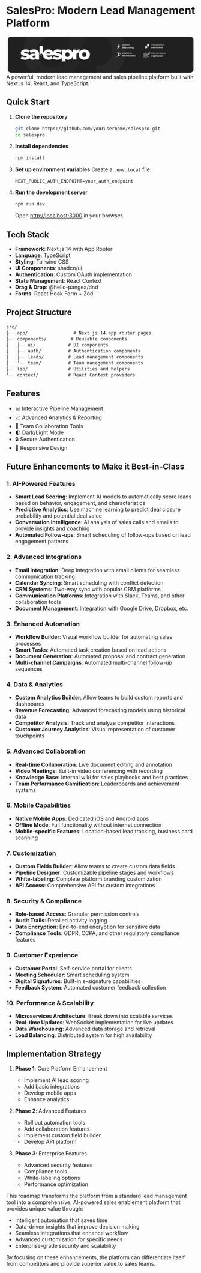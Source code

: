 # SalesPro: Modern Lead Management Platform
<img src=".github/splash.png">
A powerful, modern lead management and sales pipeline platform built with Next.js 14, React, and TypeScript.

## Quick Start

1. **Clone the repository**
   ```bash
   git clone https://github.com/yourusername/salespro.git
   cd salespro
   ```

2. **Install dependencies**
   ```bash
   npm install
   ```

3. **Set up environment variables**
   Create a `.env.local` file:
   ```env
   NEXT_PUBLIC_AUTH_ENDPOINT=your_auth_endpoint
   ```

4. **Run the development server**
   ```bash
   npm run dev
   ```
   Open [http://localhost:3000](http://localhost:3000) in your browser.

## Tech Stack

- **Framework**: Next.js 14 with App Router
- **Language**: TypeScript
- **Styling**: Tailwind CSS
- **UI Components**: shadcn/ui
- **Authentication**: Custom OAuth implementation
- **State Management**: React Context
- **Drag & Drop**: @hello-pangea/dnd
- **Forms**: React Hook Form + Zod

## Project Structure

```
src/
├── app/                 # Next.js 14 app router pages
├── components/         # Reusable components
│   ├── ui/            # UI components
│   ├── auth/          # Authentication components
│   ├── leads/         # Lead management components
│   └── team/          # Team management components
├── lib/               # Utilities and helpers
└── context/           # React Context providers
```

## Features

- 📊 Interactive Pipeline Management
- 📈 Advanced Analytics & Reporting
- 👥 Team Collaboration Tools
- 🌓 Dark/Light Mode
- 🔒 Secure Authentication
- 📱 Responsive Design

## Future Enhancements to Make it Best-in-Class

### 1. AI-Powered Features
- **Smart Lead Scoring**: Implement AI models to automatically score leads based on behavior, engagement, and characteristics
- **Predictive Analytics**: Use machine learning to predict deal closure probability and potential deal value
- **Conversation Intelligence**: AI analysis of sales calls and emails to provide insights and coaching
- **Automated Follow-ups**: Smart scheduling of follow-ups based on lead engagement patterns

### 2. Advanced Integrations
- **Email Integration**: Deep integration with email clients for seamless communication tracking
- **Calendar Syncing**: Smart scheduling with conflict detection
- **CRM Systems**: Two-way sync with popular CRM platforms
- **Communication Platforms**: Integration with Slack, Teams, and other collaboration tools
- **Document Management**: Integration with Google Drive, Dropbox, etc.

### 3. Enhanced Automation
- **Workflow Builder**: Visual workflow builder for automating sales processes
- **Smart Tasks**: Automated task creation based on lead actions
- **Document Generation**: Automated proposal and contract generation
- **Multi-channel Campaigns**: Automated multi-channel follow-up sequences

### 4. Data & Analytics
- **Custom Analytics Builder**: Allow teams to build custom reports and dashboards
- **Revenue Forecasting**: Advanced forecasting models using historical data
- **Competitor Analysis**: Track and analyze competitor interactions
- **Customer Journey Analytics**: Visual representation of customer touchpoints

### 5. Advanced Collaboration
- **Real-time Collaboration**: Live document editing and annotation
- **Video Meetings**: Built-in video conferencing with recording
- **Knowledge Base**: Internal wiki for sales playbooks and best practices
- **Team Performance Gamification**: Leaderboards and achievement systems

### 6. Mobile Capabilities
- **Native Mobile Apps**: Dedicated iOS and Android apps
- **Offline Mode**: Full functionality without internet connection
- **Mobile-specific Features**: Location-based lead tracking, business card scanning

### 7. Customization
- **Custom Fields Builder**: Allow teams to create custom data fields
- **Pipeline Designer**: Customizable pipeline stages and workflows
- **White-labeling**: Complete platform branding customization
- **API Access**: Comprehensive API for custom integrations

### 8. Security & Compliance
- **Role-based Access**: Granular permission controls
- **Audit Trails**: Detailed activity logging
- **Data Encryption**: End-to-end encryption for sensitive data
- **Compliance Tools**: GDPR, CCPA, and other regulatory compliance features

### 9. Customer Experience
- **Customer Portal**: Self-service portal for clients
- **Meeting Scheduler**: Smart scheduling system
- **Digital Signatures**: Built-in e-signature capabilities
- **Feedback System**: Automated customer feedback collection

### 10. Performance & Scalability
- **Microservices Architecture**: Break down into scalable services
- **Real-time Updates**: WebSocket implementation for live updates
- **Data Warehousing**: Advanced data storage and retrieval
- **Load Balancing**: Distributed system for high availability

## Implementation Strategy

1. **Phase 1**: Core Platform Enhancement
   - Implement AI lead scoring
   - Add basic integrations
   - Develop mobile apps
   - Enhance analytics

2. **Phase 2**: Advanced Features
   - Roll out automation tools
   - Add collaboration features
   - Implement custom field builder
   - Develop API platform

3. **Phase 3**: Enterprise Features
   - Advanced security features
   - Compliance tools
   - White-labeling options
   - Performance optimization

This roadmap transforms the platform from a standard lead management tool into a comprehensive, AI-powered sales enablement platform that provides unique value through:

- Intelligent automation that saves time
- Data-driven insights that improve decision making
- Seamless integrations that enhance workflow
- Advanced customization for specific needs
- Enterprise-grade security and scalability

By focusing on these enhancements, the platform can differentiate itself from competitors and provide superior value to sales teams.
